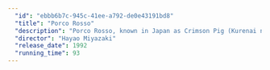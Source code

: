 ```yaml
---
  "id": "ebbb6b7c-945c-41ee-a792-de0e43191bd8"
  "title": "Porco Rosso"
  "description": "Porco Rosso, known in Japan as Crimson Pig (Kurenai no Buta) is the sixth animated film by Hayao Miyazaki and released in 1992. You're introduced to an Italian World War I fighter ace, now living as a freelance bounty hunter chasing 'air pirates' in the Adriatic Sea. He has been given a curse that changed his head to that of a pig. Once called Marco Pagot, he is now known to the world as 'Porco Rosso', Italian for 'Red Pig.'"
  "director": "Hayao Miyazaki"
  "release_date": 1992
  "running_time": 93
---
```

